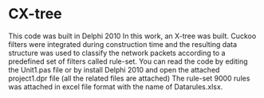 # CX-tree
This code was built in Delphi 2010
In this work, an X-tree was built.
Cuckoo filters were integrated during construction time and the resulting data structure was used to classify the network packets according to a predefined set of filters called rule-set.
You can read the code by editing the Unit1.pas file or by install Delphi 2010 and open the attached project1.dpr file (all the related files are attached)
The rule-set 9000 rules was attached in excel file format with the name of Datarules.xlsx. 
